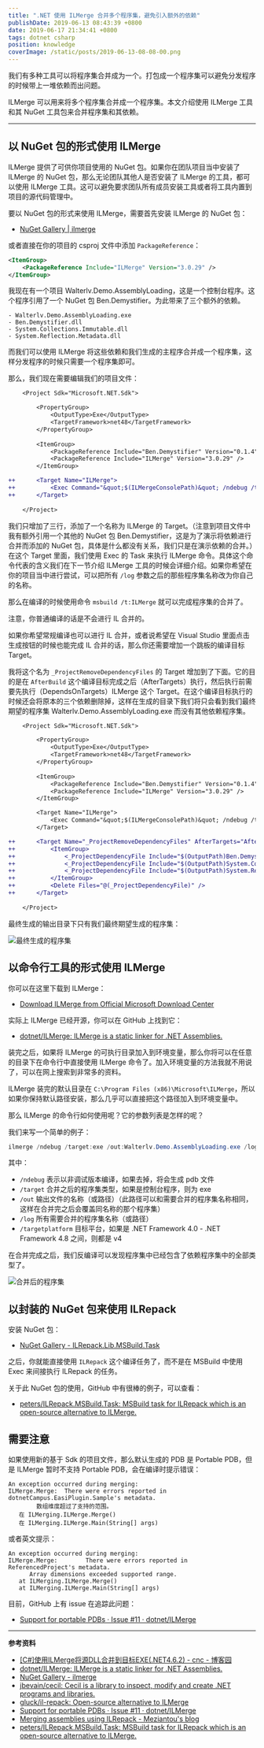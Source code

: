 ```yaml
---
title: ".NET 使用 ILMerge 合并多个程序集，避免引入额外的依赖"
publishDate: 2019-06-13 08:43:39 +0800
date: 2019-06-17 21:34:41 +0800
tags: dotnet csharp
position: knowledge
coverImage: /static/posts/2019-06-13-08-08-00.png
---
```


我们有多种工具可以将程序集合并成为一个。打包成一个程序集可以避免分发程序的时候带上一堆依赖而出问题。

ILMerge 可以用来将多个程序集合并成一个程序集。本文介绍使用 ILMerge 工具和其 NuGet 工具包来合并程序集和其依赖。

---

<div id="toc"></div>

## 以 NuGet 包的形式使用 ILMerge

ILMerge 提供了可供你项目使用的 NuGet 包。如果你在团队项目当中安装了 ILMerge 的 NuGet 包，那么无论团队其他人是否安装了 ILMerge 的工具，都可以使用 ILMerge 工具。这可以避免要求团队所有成员安装工具或者将工具内置到项目的源代码管理中。

要以 NuGet 包的形式来使用 ILMerge，需要首先安装 ILMerge 的 NuGet 包：

- [NuGet Gallery | ilmerge](https://www.nuget.org/packages/ilmerge)

或者直接在你的项目的 csproj 文件中添加 `PackageReference`：

```xml
<ItemGroup>
    <PackageReference Include="ILMerge" Version="3.0.29" />
</ItemGroup>
```

我现在有一个项目 Walterlv.Demo.AssemblyLoading，这是一个控制台程序。这个程序引用了一个 NuGet 包 Ben.Demystifier。为此带来了三个额外的依赖。

```
- Walterlv.Demo.AssemblyLoading.exe
- Ben.Demystifier.dll
- System.Collections.Immutable.dll
- System.Reflection.Metadata.dll
```

而我们可以使用 ILMerge 将这些依赖和我们生成的主程序合并成一个程序集，这样分发程序的时候只需要一个程序集即可。

那么，我们现在需要编辑我们的项目文件：

```diff
    <Project Sdk="Microsoft.NET.Sdk">

        <PropertyGroup>
            <OutputType>Exe</OutputType>
            <TargetFramework>net48</TargetFramework>
        </PropertyGroup>
        
        <ItemGroup>
            <PackageReference Include="Ben.Demystifier" Version="0.1.4" />
            <PackageReference Include="ILMerge" Version="3.0.29" />
        </ItemGroup>

++      <Target Name="ILMerge">
++          <Exec Command="&quot;$(ILMergeConsolePath)&quot; /ndebug /target:exe /out:$(OutputPath)$(AssemblyName).exe /log $(OutputPath)$(AssemblyName).exe /log $(OutputPath)Ben.Demystifier.dll /log $(OutputPath)System.Collections.Immutable.dll /log $(OutputPath)System.Reflection.Metadata.dll /targetplatform:v4" />
++      </Target>
    
    </Project>
```

我们只增加了三行，添加了一个名称为 ILMerge 的 Target。（注意到项目文件中我有额外引用一个其他的 NuGet 包 Ben.Demystifier，这是为了演示将依赖进行合并而添加的 NuGet 包，具体是什么都没有关系，我们只是在演示依赖的合并。）在这个 Target 里面，我们使用 Exec 的 Task 来执行 ILMerge 命令。具体这个命令代表的含义我们在下一节介绍 ILMerge 工具的时候会详细介绍。如果你希望在你的项目当中进行尝试，可以把所有 `/log` 参数之后的那些程序集名称改为你自己的名称。

那么在编译的时候使用命令 `msbuild /t:ILMerge` 就可以完成程序集的合并了。

注意，你普通编译的话是不会进行 IL 合并的。

如果你希望常规编译也可以进行 IL 合并，或者说希望在 Visual Studio 里面点击生成按钮的时候也能完成 IL 合并的话，那么你还需要增加一个跳板的编译目标 Target。

我将这个名为 `_ProjectRemoveDependencyFiles` 的 Target 增加到了下面。它的目的是在 `AfterBuild` 这个编译目标完成之后（AfterTargets）执行，然后执行前需要先执行（DependsOnTargets）ILMerge 这个 Target。在这个编译目标执行的时候还会将原本的三个依赖删除掉，这样在生成的目录下我们将只会看到我们最终期望的程序集 Walterlv.Demo.AssemblyLoading.exe 而没有其他依赖程序集。

```diff
    <Project Sdk="Microsoft.NET.Sdk">

        <PropertyGroup>
            <OutputType>Exe</OutputType>
            <TargetFramework>net48</TargetFramework>
        </PropertyGroup>
        
        <ItemGroup>
            <PackageReference Include="Ben.Demystifier" Version="0.1.4" />
            <PackageReference Include="ILMerge" Version="3.0.29" />
        </ItemGroup>

        <Target Name="ILMerge">
            <Exec Command="&quot;$(ILMergeConsolePath)&quot; /ndebug /target:exe /out:$(OutputPath)$(AssemblyName).exe /log $(OutputPath)$(AssemblyName).exe /log $(OutputPath)Ben.Demystifier.dll /log $(OutputPath)System.Collections.Immutable.dll /log $(OutputPath)System.Reflection.Metadata.dll /targetplatform:v4" />
        </Target>

++      <Target Name="_ProjectRemoveDependencyFiles" AfterTargets="AfterBuild" DependsOnTargets="ILMerge">
++          <ItemGroup>
++              <_ProjectDependencyFile Include="$(OutputPath)Ben.Demystifier.dll" />
++              <_ProjectDependencyFile Include="$(OutputPath)System.Collections.Immutable.dll" />
++              <_ProjectDependencyFile Include="$(OutputPath)System.Reflection.Metadata.dll" />
++          </ItemGroup>
++          <Delete Files="@(_ProjectDependencyFile)" />
++      </Target>
    
    </Project>
```

最终生成的输出目录下只有我们最终期望生成的程序集：

![最终生成的程序集](/static/posts/2019-06-13-08-08-00.png)

## 以命令行工具的形式使用 ILMerge

你可以在这里下载到 ILMerge：

- [Download ILMerge from Official Microsoft Download Center](https://www.microsoft.com/en-us/download/details.aspx?id=17630)

实际上 ILMerge 已经开源，你可以在 GitHub 上找到它：

- [dotnet/ILMerge: ILMerge is a static linker for .NET Assemblies.](https://github.com/dotnet/ILMerge)

装完之后，如果将 ILMerge 的可执行目录加入到环境变量，那么你将可以在任意的目录下在命令行中直接使用 ILMerge 命令了。加入环境变量的方法我就不用说了，可以在网上搜索到非常多的资料。

ILMerge 装完的默认目录在 `C:\Program Files (x86)\Microsoft\ILMerge`，所以如果你保持默认路径安装，那么几乎可以直接把这个路径加入到环境变量中。

那么 ILMerge 的命令行如何使用呢？它的参数列表是怎样的呢？

我们来写一个简单的例子：

```powershell
ilmerge /ndebug /target:exe /out:Walterlv.Demo.AssemblyLoading.exe /log Walterlv.Demo.AssemblyLoading.exe /log Ben.Demystifier.dll /log System.Collections.Immutable.dll /log System.Reflection.Metadata.dll /targetplatform:v4
```

其中：

- `/ndebug` 表示以非调试版本编译，如果去掉，将会生成 pdb 文件
- `/target` 合并之后的程序集类型，如果是控制台程序，则为 exe
- `/out` 输出文件的名称（或路径）（此路径可以和需要合并的程序集名称相同，这样在合并完之后会覆盖同名称的那个程序集）
- `/log` 所有需要合并的程序集名称（或路径）
- `/targetplatform` 目标平台，如果是 .NET Framework 4.0 - .NET Framework 4.8 之间，则都是 v4

在合并完成之后，我们反编译可以发现程序集中已经包含了依赖程序集中的全部类型了。

![合并后的程序集](/static/posts/2019-06-13-08-40-58.png)

## 以封装的 NuGet 包来使用 ILRepack

安装 NuGet 包：

- [NuGet Gallery - ILRepack.Lib.MSBuild.Task](https://www.nuget.org/packages/ILRepack.Lib.MSBuild.Task/)

之后，你就能直接使用 `ILRepack` 这个编译任务了，而不是在 MSBuild 中使用 Exec 来间接执行 ILRepack 的任务。

关于此 NuGet 包的使用，GitHub 中有很棒的例子，可以查看：

- [peters/ILRepack.MSBuild.Task: MSBuild task for ILRepack which is an open-source alternative to ILMerge.](https://github.com/peters/ILRepack.MSBuild.Task)

## 需要注意

如果使用新的基于 Sdk 的项目文件，那么默认生成的 PDB 是 Portable PDB，但是 ILMerge 暂时不支持 Portable PDB，会在编译时提示错误：

```
An exception occurred during merging:
ILMerge.Merge:  There were errors reported in dotnetCampus.EasiPlugin.Sample's metadata.
        数组维度超过了支持的范围。
   在 ILMerging.ILMerge.Merge()
   在 ILMerging.ILMerge.Main(String[] args)
```

或者英文提示：

```
An exception occurred during merging:
ILMerge.Merge:        There were errors reported in ReferencedProject's metadata.
      Array dimensions exceeded supported range.
   at ILMerging.ILMerge.Merge()
   at ILMerging.ILMerge.Main(String[] args)
```

目前，GitHub 上有 issue 在追踪此问题：

- [Support for portable PDBs · Issue #11 · dotnet/ILMerge](https://github.com/dotnet/ILMerge/issues/11)

---

**参考资料**

- [[C#]使用ILMerge将源DLL合并到目标EXE(.NET4.6.2) - cnc - 博客园](https://www.cnblogs.com/cncc/p/7777374.html)
- [dotnet/ILMerge: ILMerge is a static linker for .NET Assemblies.](https://github.com/dotnet/ILMerge)
- [NuGet Gallery - ilmerge](https://www.nuget.org/packages/ilmerge)
- [jbevain/cecil: Cecil is a library to inspect, modify and create .NET programs and libraries.](https://github.com/jbevain/cecil)
- [gluck/il-repack: Open-source alternative to ILMerge](https://github.com/gluck/il-repack)
- [Support for portable PDBs · Issue #11 · dotnet/ILMerge](https://github.com/dotnet/ILMerge/issues/11)
- [Merging assemblies using ILRepack - Meziantou's blog](https://www.meziantou.net/merging-assemblies-using-ilrepack.htm)
- [peters/ILRepack.MSBuild.Task: MSBuild task for ILRepack which is an open-source alternative to ILMerge.](https://github.com/peters/ILRepack.MSBuild.Task)

